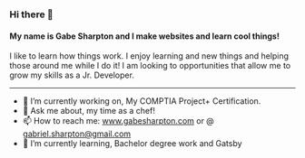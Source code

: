 ### Hi there 👋

#### My name is Gabe Sharpton and I make websites and learn cool things!

I like to learn how things work. I enjoy learning and new things and helping those around me while I do it! I am looking to opportunities that allow me to grow my skills as a Jr. Developer.

----

- 🔭 I’m currently working on, My COMPTIA Project+ Certification.
- 💬 Ask me about, my time as a chef!
- 📫 How to reach me: www.gabesharpton.com or @ gabriel.sharpton@gmail.com
- 🌱 I’m currently learning, Bachelor degree work and Gatsby
